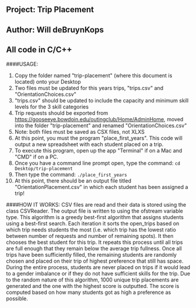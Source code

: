 ## Project: Trip Placement
## Author: Will deBruynKops
## All code in C/C++

####USAGE:
1. Copy the folder named "trip-placement" (where this document is located) onto your Desktop
2. Two files must be updated for this years trips, "trips.csv" and "OrientationChoices.csv"
3. "trips.csv" should be updated to include the capacity and minimum skill levels for the 3 skill categories
4. Trip requests should be exported from https://gooseeye.bowdoin.edu/outingclub/Home/AdminHome, moved into the folder "trip-placement" and renamed "OrientationChoices.csv"
5. Note: both files must be saved as CSX files, not XLXS
6. At this point, you must the program "place_first_years". This code will output a new spreadsheet with each student placed on a trip.
7. To execute this program, open up the app "Terminal" if on a Mac and "CMD" if on a PC.
8. Once you have a command line prompt open, type the command:
    `cd Desktop/trip-placement`
9. Then type the command:
    `./place_first_years`
10. At this point, there should be an output file titled "OrientationPlacement.csv" in which each student has been assigned a trip!

####HOW IT WORKS:
CSV files are read and their data is stored using the class CSVReader. The output file is written to using the ofstream variable type.
This algorithm is a greedy best-first algorithm that assigns students using a best-first search. Each iteration it sorts the open_trips based on which trip needs students the most (i.e. which trip has the lowest ratio between number of requests and number of remaining spots). It then chooses the best student for this trip. It repeats this process until all trips are full enough that they remain below the average trip fullness. Once all trips have been sufficiently filled, the remaining students are randomly chosen and placed on their trip of highest preference that still has space. During the entire process, students are never placed on trips if it would lead to a gender imbalance or if they do not have sufficient skills for the trip.
Due to the random nature of this algorithm, 1000 unique trip placements are generated and the one with the highest score is outputted. The score is computed based on how many students got as high a preference as possible.
